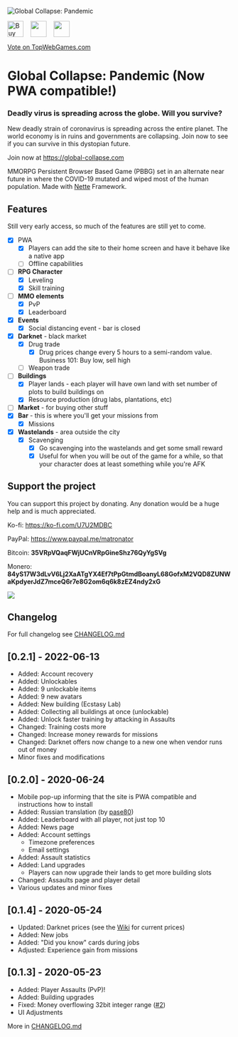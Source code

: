 ![Global Collapse: Pandemic](dev/front/images/logo-black.png)

<!-- #### Notice: If you like this project, please consider [donating](#support-the-project). The battery on my macbook died and I need to get it replaced to be able to work, but a battery replacement for a 7 year old macbook is kinda expensive and money's little tight right now. Any help would be much appretiated! Thank you :) -->

<div style="display:flex;align-items:center;justify-content:flex-start;flex-wrap:wrap;height:36px;"><a href="https://ko-fi.com/U7U2MDBC" target="_blank" style="margin-right:16px;"><img height="36" style="border:0px;height:36px;" src="https://az743702.vo.msecnd.net/cdn/kofi2.png?v=2" alt="Buy Me a Coffee at ko-fi.com"></a>
<a href="https://www.paypal.me/matronator" target="_blank" style="margin-right:16px;"><img src=".github/paypal.png" height="36"></a>
<a href="https://www.blockchain.com/btc/address/35VRpVQaqFWjUCnVRpGineShz76QyYgSVg" target="_blank"><img src=".github/RibbonDonateBitcoin.png" height="36"></a></div>

<a href="https://topwebgames.com/game/global-collapse-pandemic/vote" target="_blank">Vote on TopWebGames.com</a>

# Global Collapse: Pandemic (Now PWA compatible!)

### Deadly virus is spreading across the globe. Will you survive?

New deadly strain of coronavirus is spreading across the entire planet. The world economy is in ruins and governments are collapsing. Join now to see if you can survive in this dystopian future.

Join now at https://global-collapse.com

MMORPG Persistent Browser Based Game (PBBG) set in an alternate near future in where the COVID-19 mutated and wiped most of the human population. Made with [Nette](www.nette.org) Framework.

## Features

Still very early access, so much of the features are still yet to come.

- [x] PWA
  - [x] Players can add the site to their home screen and have it behave like a native app
  - [ ] Offline capabilities
- [ ] **RPG Character**
  - [x] Leveling
  - [x] Skill training
- [ ] **MMO elements**
  - [x] PvP
  - [x] Leaderboard
- [x] **Events**
  - [x] Social distancing event - bar is closed
- [x] **Darknet** - black market
  - [x] Drug trade
    - [x] Drug prices change every 5 hours to a semi-random value. Business 101: Buy low, sell high
  - [ ] Weapon trade
- [ ] **Buildings**
  - [x] Player lands - each player will have own land with set number of plots to build buildings on
  - [x] Resource production (drug labs, plantations, etc)
- [ ] **Market** - for buying other stuff
- [x] **Bar** - this is where you'll get your missions from
  - [x] Missions
- [x] **Wastelands** - area outside the city
  - [x] Scavenging
    - [x] Go scavenging into the wastelands and get some small reward
    - [x] Useful for when you will be out of the game for a while, so that your character does at least something while you're AFK

## Support the project

You can support this project by donating. Any donation would be a huge help and is much appreciated.

Ko-fi: https://ko-fi.com/U7U2MDBC

PayPal: https://www.paypal.me/matronator

Bitcoin: **35VRpVQaqFWjUCnVRpGineShz76QyYgSVg**

Monero: **84yS17W3dLvV6Lj2XaATgYX4Ef7tPpGtmdBoanyL68GofxM2VQD8ZUNWaKpdyerJdZ7mceQ6r7e8G2om6q6k8zEZ4ndy2xG**

<a href="https://www.blockchain.com/btc/payment_request?address=35VRpVQaqFWjUCnVRpGineShz76QyYgSVg" target="_blank"><img src=".github/btc.png"></a>

## Changelog

For full changelog see [CHANGELOG.md](CHANGELOG.md)

## [0.2.1] - 2022-06-13

- Added: Account recovery
- Added: Unlockables
- Added: 9 unlockable items
- Added: 9 new avatars
- Added: New building (Ecstasy Lab)
- Added: Collecting all buildings at once (unlockable)
- Added: Unlock faster training by attacking in Assaults
- Changed: Training costs more
- Changed: Increase money rewards for missions
- Changed: Darknet offers now change to a new one when vendor runs out of money
- Minor fixes and modifications

## [0.2.0] - 2020-06-24

- Mobile pop-up informing that the site is PWA compatible and instructions how to install
- Added: Russian translation (by [pase80](https://vk.com/pase80))
- Added: Leaderboard with all player, not just top 10
- Added: News page
- Added: Account settings
  - Timezone preferences
  - Email settings
- Added: Assault statistics
- Added: Land upgrades
  - Players can now upgrade their lands to get more building slots
- Changed: Assaults page and player detail
- Various updates and minor fixes

## [0.1.4] - 2020-05-24

- Updated: Darknet prices (see the [Wiki](https://github.com/matronator/GlobalCollapse/wiki/Darknet) for current prices)
- Added: New jobs
- Added: "Did you know" cards during jobs
- Adjusted: Experience gain from missions

## [0.1.3] - 2020-05-23

- Added: Player Assaults (PvP)!
- Added: Building upgrades
- Fixed: Money overflowing 32bit integer range ([#2][i2])
- UI Adjustments

More in [CHANGELOG.md](CHANGELOG.md)

[i2]: https://github.com/matronator/GlobalCollapse/issues/2
